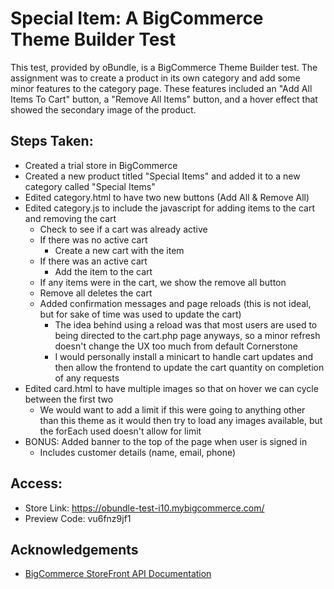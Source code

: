 # Special Item: A BigCommerce Theme Builder Test

This test, provided by oBundle, is a BigCommerce Theme Builder test. The assignment was to create a product in its own category and add some minor features to the category page. These features included an "Add All Items To Cart" button, a "Remove All Items" button, and a hover effect that showed the secondary image of the product.

## Steps Taken:
- Created a trial store in BigCommerce
- Created a new product titled "Special Items" and added it to a new category called "Special Items"
- Edited category.html to have two new buttons (Add All & Remove All)
- Edited category.js to include the javascript for adding items to the cart and removing the cart
  - Check to see if a cart was already active
  - If there was no active cart
    - Create a new cart with the item
  - If there was an active cart
    - Add the item to the cart
  - If any items were in the cart, we show the remove all button
  - Remove all deletes the cart
  - Added confirmation messages and page reloads (this is not ideal, but for sake of time was used to update the cart)
    - The idea behind using a reload was that most users are used to being directed to the cart.php page anyways, so a minor refresh doesn't change the UX too much from default Cornerstone
    - I would personally install a minicart to handle cart updates and then allow the frontend to update the cart quantity on completion of any requests
- Edited card.html to have multiple images so that on hover we can cycle between the first two
  - We would want to add a limit if this were going to anything other than this theme as it would then try to load any images available, but the forEach used doesn't allow for limit
- BONUS: Added banner to the top of the page when user is signed in
  - Includes customer details (name, email, phone)

## Access:
- Store Link: https://obundle-test-i10.mybigcommerce.com/
- Preview Code: vu6fnz9jf1

## Acknowledgements
- [BigCommerce StoreFront API Documentation](https://developer.bigcommerce.com/docs/rest-storefront)